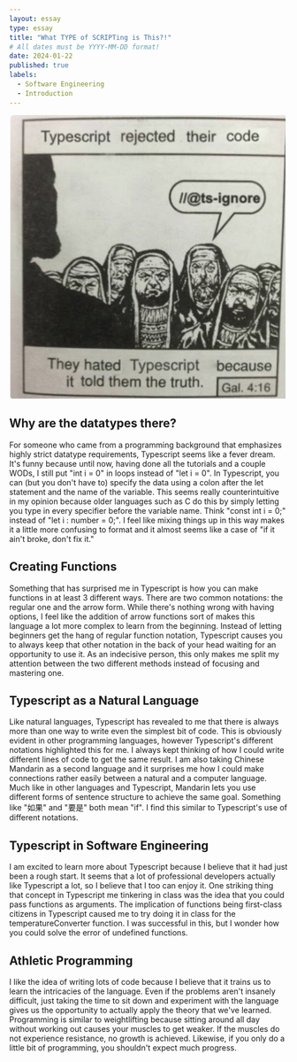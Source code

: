 ```yaml
---
layout: essay
type: essay
title: "What TYPE of SCRIPTing is This?!"
# All dates must be YYYY-MM-DD format!
date: 2024-01-22
published: true
labels:
  - Software Engineering
  - Introduction
---
```


<div class="text-center p-4">
<img width="500px" class="rounded float-start pe-4" src="../img/essays/tscomic.png">
</div>

## Why are the datatypes there?
For someone who came from a programming background that emphasizes highly strict datatype requirements, Typescript seems like a fever dream. It's funny because until now, having done all the tutorials and a couple WODs, I still put "int i = 0" in loops instead of "let i = 0". In Typescript, you can (but you don't have to) specify the data using a colon after the let statement and the name of the variable. This seems really counterintuitive in my opinion because older languages such as C do this by simply letting you type in every specifier before the variable name. Think "const int i = 0;" instead of "let i : number = 0;". I feel like mixing things up in this way makes it a little more confusing to format and it almost seems like a case of "if it ain't broke, don't fix it."

## Creating Functions
Something that has surprised me in Typescript is how you can make functions in at least 3 different ways. There are two common notations: the regular one and the arrow form. While there's nothing wrong with having options, I feel like the addition of arrow functions sort of makes this language a lot more complex to learn from the beginning. Instead of letting beginners get the hang of regular function notation, Typescript causes you to always keep that other notation in the back of your head waiting for an opportunity to use it. As an indecisive person, this only makes me split my attention between the two different methods instead of focusing and mastering one.

## Typescript as a Natural Language
Like natural languages, Typescript has revealed to me that there is always more than one way to write even the simplest bit of code. This is obviously evident in other programming languages, however Typescript's different notations highlighted this for me. I always kept thinking of how I could write different lines of code to get the same result. I am also taking Chinese Mandarin as a second language and it surprises me how I could make connections rather easily between a natural and a computer language. Much like in other languages and Typescript, Mandarin lets you use different forms of sentence structure to achieve the same goal. Something like "如果" and "要是" both mean "if". I find this similar to Typescript's use of different notations.

## Typescript in Software Engineering
I am excited to learn more about Typescript because I believe that it had just been a rough start. It seems that a lot of professional developers actually like Typescript a lot, so I believe that I too can enjoy it. One striking thing that concept in Typescript me tinkering in class was the idea that you could pass functions as arguments. The implication of functions being first-class citizens in Typescript caused me to try doing it in class for the temperatureConverter function. I was successful in this, but I wonder how you could solve the error of undefined functions.

## Athletic Programming
I like the idea of writing lots of code because I believe that it trains us to learn the intricacies of the language. Even if the problems aren't insanely difficult, just taking the time to sit down and experiment with the language gives us the opportunity to actually apply the theory that we've learned. Programming is similar to weightlifting because sitting around all day without working out causes your muscles to get weaker. If the muscles do not experience resistance, no growth is achieved. Likewise, if you only do a little bit of programming, you shouldn't expect much progress.
